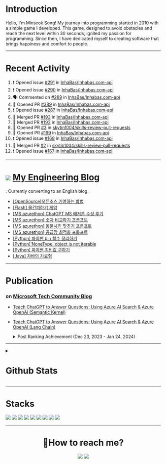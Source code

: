 
# Introduction
Hello, I'm Minseok Song! My journey into programming started in 2010 with a simple game I developed. This game, designed to avoid obstacles and reach the next level within 30 seconds, ignited my passion for programming. Since then, I have dedicated myself to creating software that brings happiness and comfort to people.

---

<div align=left> 


# Recent Activity 

<!--START_SECTION:activity-->
1. ❗ Opened issue [#291](https://github.com/InhaBas/Inhabas.com-api/issues/291) in [InhaBas/Inhabas.com-api](https://github.com/InhaBas/Inhabas.com-api)
2. ❗ Opened issue [#290](https://github.com/InhaBas/Inhabas.com-api/issues/290) in [InhaBas/Inhabas.com-api](https://github.com/InhaBas/Inhabas.com-api)
3. 🗣 Commented on [#289](https://github.com/InhaBas/Inhabas.com-api/pull/289#issuecomment-2039889750) in [InhaBas/Inhabas.com-api](https://github.com/InhaBas/Inhabas.com-api)
4. 💪 Opened PR [#289](https://github.com/InhaBas/Inhabas.com-api/pull/289) in [InhaBas/Inhabas.com-api](https://github.com/InhaBas/Inhabas.com-api)
5. ❗ Opened issue [#287](https://github.com/InhaBas/Inhabas.com-api/issues/287) in [InhaBas/Inhabas.com-api](https://github.com/InhaBas/Inhabas.com-api)
5. 🎉 Merged PR [#193](https://github.com/InhaBas/Inhabas.com-api/pull/193) in [InhaBas/Inhabas.com-api](https://github.com/InhaBas/Inhabas.com-api)
5. 🎉 Merged PR [#193](https://github.com/InhaBas/Inhabas.com-api/pull/193) in [InhaBas/Inhabas.com-api](https://github.com/InhaBas/Inhabas.com-api)
6. 💪 Opened PR [#3](https://github.com/skytin1004/skills-review-pull-requests/pull/3) in [skytin1004/skills-review-pull-requests](https://github.com/skytin1004/skills-review-pull-requests)
7. 💪 Opened PR [#169](https://github.com/InhaBas/Inhabas.com-api/pull/169) in [InhaBas/Inhabas.com-api](https://github.com/InhaBas/Inhabas.com-api)
8. ❗ Opened issue [#168](https://github.com/InhaBas/Inhabas.com-api/issues/168) in [InhaBas/Inhabas.com-api](https://github.com/InhaBas/Inhabas.com-api)
9. 🎉 Merged PR [#2](https://github.com/skytin1004/skills-review-pull-requests/pull/2) in [skytin1004/skills-review-pull-requests](https://github.com/skytin1004/skills-review-pull-requests)
10. ❗ Opened issue [#167](https://github.com/InhaBas/Inhabas.com-api/issues/167) in [InhaBas/Inhabas.com-api](https://github.com/InhaBas/Inhabas.com-api)
<!--END_SECTION:activity-->

</div>

---

# <img src = "https://drive.google.com/uc?id=1WyZC1-YKLeu6bakKvpQp9OBOQLlyh0Ie" width = '80' /> [My Engineering Blog](https://skytin1004.github.io/)

: Currently converting to an English blog.
<!-- BLOG-POST-LIST:START -->
- [[OpenSource]오픈소스 기여하는 방법](https://skytin1004.github.io/korarchive2022-2023/2023/08/25/opensourceway.html)
- [[Flash] 물건피하기 게임](https://skytin1004.github.io/korarchive2022-2023/2023/06/13/flash-avoidobject.html)
- [[MS azurethon] ChatGPT MS 애저톤 수상 후기](https://skytin1004.github.io/korarchive2022-2023/2023/04/29/MSazurethon.html)
- [[MS azurethon] 숫자 비교하기 프롬프트](https://skytin1004.github.io/korarchive2022-2023/2023/04/26/compare-number.html)
- [[MS azurethon] 동물사진 맞추기 프롬프트](https://skytin1004.github.io/korarchive2022-2023/2023/04/26/animal-guess.html)
- [[MS azurethon] 공급망 최적화 프롬프트](https://skytin1004.github.io/korarchive2022-2023/2023/04/26/OPM-prompt.html)
- [[Python] 파이썬 bin 함수 정리하기](https://skytin1004.github.io/korarchive2022-2023/2023/04/09/bin.html)
- [[Python]&#39;NoneType&#39; object is not iterable](https://skytin1004.github.io/korarchive2022-2023/2023/04/08/nonetype-error.html)
- [[Python] 파이썬 최빈값 구하기](https://skytin1004.github.io/korarchive2022-2023/2023/04/06/sol-mode.html)
- [[Java] 자바의 자료형](https://skytin1004.github.io/korarchive2022-2023/2023/04/02/data-type-java.html)
<!-- BLOG-POST-LIST:END -->
---
# Publication
### on [Microsoft Tech Community Blog](https://techcommunity.microsoft.com/t5/custom/page/page-id/Blogs)
- [Teach ChatGPT to Answer Questions: Using Azure AI Search & Azure OpenAI (Semantic Kernel)](https://techcommunity.microsoft.com/t5/educator-developer-blog/teach-chatgpt-to-answer-questions-using-azure-ai-search-amp/ba-p/3985395?wt.mc_id=studentamb_279723)
- [Teach ChatGPT to Answer Questions: Using Azure AI Search & Azure OpenAI (Lang Chain)](https://techcommunity.microsoft.com/t5/educator-developer-blog/teach-chatgpt-to-answer-questions-using-azure-ai-search-amp/ba-p/3969713?wt.mc_id=studentamb_279723)
    <details>
    <summary>Post Ranking Achievement (Dec 23, 2023 - Jan 24, 2024)</summary>
    <p>
     
    - Ranked #1 on Google for 'teach chatgpt'
        - Duration: Dec 23, 2023, to Jan 24, 2024
     
        - ![img](https://drive.google.com/uc?id=1lDu7tDnsdyA9k8YkzLXPWJxCGgQmi1tu)

    - Most Views New Publishing
        - Duration: Nov 02, 2023, to Dec 15, 2023
        - ![img](https://drive.google.com/uc?id=17ydZxSnzJjuPrJ22rxOq3mI597d5JQ-p)
    </p>
    </details>
 ---
<details>
<summary><h1>Github Stats</h1></summary>

![](http://github-profile-summary-cards.vercel.app/api/cards/profile-details?username=skytin1004&theme=vue)
![](https://raw.githubusercontent.com/skytin1004/github-stats/master/generated/languages.svg#gh-light-mode-only)
![](https://raw.githubusercontent.com/skytin1004/github-stats/master/generated/overview.svg#gh-light-mode-only)
![](http://github-profile-summary-cards.vercel.app/api/cards/stats?username=skytin1004&theme=vue)
[![](https://ossrank.com/widget/773442)](https://ossrank.com/c/773442)

**[OSSRANK Profile](https://ossrank.com/c/773442)**

</details>

---
<h1>Stacks</h1>
<code><img height="20" src="https://cdn.jsdelivr.net/npm/simple-icons@3.12.2/icons/python.svg"></code>
<code><img height="20" src="https://cdn.jsdelivr.net/npm/simple-icons@3.12.2/icons/pycharm.svg"></code>
<code><img height="20" src="https://cdn.jsdelivr.net/npm/simple-icons@3.12.2/icons/django.svg"></code>
<code><img height="20" src="https://cdn.jsdelivr.net/npm/simple-icons@3.12.2/icons/java.svg"></code>
<code><img height="20" src="https://cdn.jsdelivr.net/npm/simple-icons@3.12.2/icons/spring.svg"></code>
<code><img height="20" src="https://cdn.jsdelivr.net/npm/simple-icons@3.12.2/icons/git.svg"></code>
<code><img height="20" src="https://cdn.jsdelivr.net/npm/simple-icons@3.12.2/icons/mysql.svg"></code>
<code><img height="20" src="https://cdn.jsdelivr.net/npm/simple-icons@3.12.2/icons/mariadb.svg"></code>
<code><img height="20" src="https://cdn.jsdelivr.net/npm/simple-icons@3.12.2/icons/linux.svg"></code>

---
<div align=center><h1>🛫How to reach me?</h1></div>
<div align=center> 
<a href="https://skytin1004.github.io/about.html" target="_blank"><img height="30em" src="https://img.shields.io/badge/Skytin1004.Portfolio-D0A9F5?style=flat-square&logo=GitHub&logoColor=white&link=https://skyytin1004.github.io/"/></a>
  <a href="mailto:skytin1004@gmail.com"><img height="30em" src="https://img.shields.io/badge/Gmail-F08080?style=flat-square&logo=Gmail&logoColor=white&link=mailto:skytin1004@gmail.com"/></a></p>
<div>
